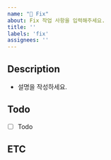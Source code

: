 ```yaml
---
name: "🔧 Fix"
about: Fix 작업 사항을 입력해주세요.
title: ''
labels: 'fix'
assignees: ''
---
```


## Description
- 설명을 작성하세요.

## Todo
- [ ] Todo

## ETC